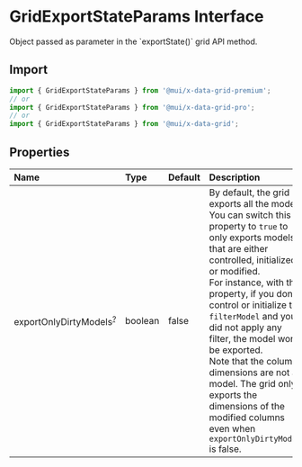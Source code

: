 # GridExportStateParams Interface

<p class="description">Object passed as parameter in the `exportState()` grid API method.</p>

## Import

```js
import { GridExportStateParams } from '@mui/x-data-grid-premium';
// or
import { GridExportStateParams } from '@mui/x-data-grid-pro';
// or
import { GridExportStateParams } from '@mui/x-data-grid';
```

## Properties

| Name                                                                                                    | Type                                   | Default                                 | Description                                                                                                                                                                                                                                                                                                                                                                                                                                                                                    |
| :------------------------------------------------------------------------------------------------------ | :------------------------------------- | :-------------------------------------- | :--------------------------------------------------------------------------------------------------------------------------------------------------------------------------------------------------------------------------------------------------------------------------------------------------------------------------------------------------------------------------------------------------------------------------------------------------------------------------------------------- |
| <span class="prop-name optional">exportOnlyDirtyModels<sup><abbr title="optional">?</abbr></sup></span> | <span class="prop-type">boolean</span> | <span class="prop-default">false</span> | By default, the grid exports all the models.<br />You can switch this property to `true` to only exports models that are either controlled, initialized or modified.<br />For instance, with this property, if you don't control or initialize the `filterModel` and you did not apply any filter, the model won't be exported.<br />Note that the column dimensions are not a model. The grid only exports the dimensions of the modified columns even when `exportOnlyDirtyModels` is false. |
